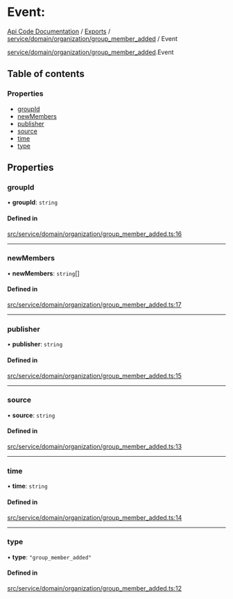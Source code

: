 # Event: 
 
[Api Code Documentation](../README.md) / [Exports](../modules.md) / [service/domain/organization/group\_member\_added](../modules/service_domain_organization_group_member_added.md) / Event

[service/domain/organization/group_member_added](../modules/service_domain_organization_group_member_added.md).Event

## Table of contents

### Properties

- [groupId](service_domain_organization_group_member_added.Event.md#groupid)
- [newMembers](service_domain_organization_group_member_added.Event.md#newmembers)
- [publisher](service_domain_organization_group_member_added.Event.md#publisher)
- [source](service_domain_organization_group_member_added.Event.md#source)
- [time](service_domain_organization_group_member_added.Event.md#time)
- [type](service_domain_organization_group_member_added.Event.md#type)

## Properties

### groupId

• **groupId**: `string`

#### Defined in

[src/service/domain/organization/group_member_added.ts:16](https://github.com/openkfw/TruBudget/blob/f6ee764/api/src/service/domain/organization/group_member_added.ts#L16)

___

### newMembers

• **newMembers**: `string`[]

#### Defined in

[src/service/domain/organization/group_member_added.ts:17](https://github.com/openkfw/TruBudget/blob/f6ee764/api/src/service/domain/organization/group_member_added.ts#L17)

___

### publisher

• **publisher**: `string`

#### Defined in

[src/service/domain/organization/group_member_added.ts:15](https://github.com/openkfw/TruBudget/blob/f6ee764/api/src/service/domain/organization/group_member_added.ts#L15)

___

### source

• **source**: `string`

#### Defined in

[src/service/domain/organization/group_member_added.ts:13](https://github.com/openkfw/TruBudget/blob/f6ee764/api/src/service/domain/organization/group_member_added.ts#L13)

___

### time

• **time**: `string`

#### Defined in

[src/service/domain/organization/group_member_added.ts:14](https://github.com/openkfw/TruBudget/blob/f6ee764/api/src/service/domain/organization/group_member_added.ts#L14)

___

### type

• **type**: ``"group_member_added"``

#### Defined in

[src/service/domain/organization/group_member_added.ts:12](https://github.com/openkfw/TruBudget/blob/f6ee764/api/src/service/domain/organization/group_member_added.ts#L12)
